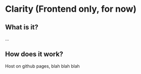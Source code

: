 # Clarity (Frontend only, for now)

## What is it?
...

## How does it work?
Host on github pages, blah blah blah
